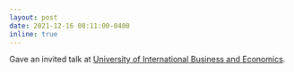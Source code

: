 ```yaml
---
layout: post
date: 2021-12-16 08:11:00-0400
inline: true
---
```


Gave an invited talk at [University of International Business and Economics](http://english.uibe.edu.cn/).